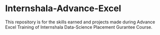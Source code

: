 # Internshala-Advance-Excel
This repository is for the skills earned and projects made during Advance Excel Training of Internshala Data-Science Placement Gurantee Course.
